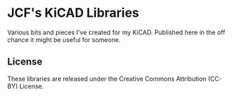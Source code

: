 JCF's KiCAD Libraries
=====================

Various bits and pieces I've created for my KiCAD. Published here in the off chance it might be useful for someone.

License
-------

These libraries are released under the Creative Commons Attribution (CC-BY) License.
